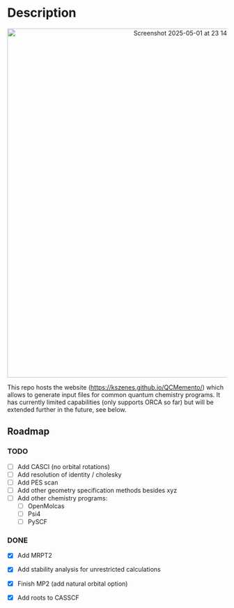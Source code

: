 # Description

<p align="center">
  <img width="800" alt="Screenshot 2025-05-01 at 23 14 33" src="https://github.com/user-attachments/assets/e832a342-9ac4-45ab-ae29-061259f46624" />
</p>

This repo hosts the website (https://kszenes.github.io/QCMemento/) which allows to generate input files for common quantum chemistry programs.
It has currently limited capabilities (only supports ORCA so far) but will be extended further in the future, see below.

## Roadmap

### TODO

- [ ] Add CASCI (no orbital rotations)
- [ ] Add resolution of identity / cholesky
- [ ] Add PES scan
- [ ] Add other geometry specification methods besides xyz
- [ ] Add other chemistry programs:
  - [ ] OpenMolcas
  - [ ] Psi4
  - [ ] PySCF

### DONE
- [x] Add MRPT2
- [x] Add stability analysis for unrestricted calculations
- [x] Finish MP2 (add natural orbital option)
- [x] Add roots to CASSCF

